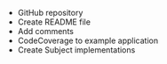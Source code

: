 - GitHub repository
- Create README file
- Add comments
- CodeCoverage to example application
- Create Subject implementations

